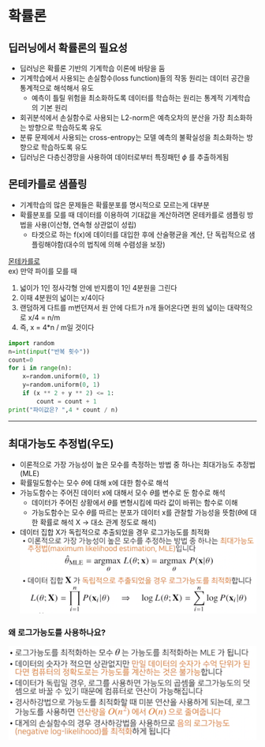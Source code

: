 # 확률론
## 딥러닝에서 확률론의 필요성
- 딥러닝은 확률론 기반의 기계학습 이론에 바탕을 둠
- 기계학습에서 사용되는 손실함수(loss function)들의 작동 원리는 데이터 공간을 통계적으로 해석해서 유도
  - 예측이 틀릴 위험을 최소화하도록 데이터를 학습하는 원리는 통계적 기계학습의 기본 원리
- 회귀분석에서 손실함수로 사용되는 L2-norm은 예측오차의 분산을 가장 최소화하는 방향으로 학습하도록 유도
- 분류 문제에서 사용되는 cross-entropy는 모델 예측의 불확실성을 최소화하는 방향으로 학습하도록 유도
- 딥러닝은 다층신경망을 사용하여 데이터로부터 특징패턴 $\phi$ 를 추출하게됨

## 몬테카를로 샘플링
- 기계학습의 많은 문제들은 확률분포를 명시적으로 모르는게 대부분
- 확률분포를 모를 때 데이터를 이용하여 기대값을 계산하려면 몬테카를로 샘플링 방법을 사용(이산형, 연속형 상관없이 성립) 
  - 타겟으로 하는 f(x)에 데이터를 대입한 후에 산술평균을 계산, 단 독립적으로 샘플링해야함(대수의 법칙에 의해 수렴성을 보장)

[몬테카를로](https://m.blog.naver.com/rkdwnsdud555/220828040636)  
ex) 만약 파이를 모를 때
1. 넓이가 1인 정사각형 안에 반지름이 1인 4분원을 그린다  
2. 이때 4분원의 넓이는 x/4이다
3. 랜덤하게 다트를 m번던져서 원 안에 다트가 n개 들어온다면 원의 넓이는 대략적으로 x/4 = n/m
4. 즉, x = 4*n / m일 것이다

```python
import random
n=int(input("반복 횟수"))
count=0
for i in range(n):
    x=random.uniform(0, 1)
    y=random.uniform(0, 1)
    if (x ** 2 + y ** 2) <= 1:
        count = count + 1 
print("파이값은? ",4 * count / n)
```

---
## 최대가능도 추정법(우도)
- 이론적으로 가장 가능성이 높은 모수를 측정하는 방법 중 하나는 최대가능도 추정법(MLE)
- 확률밀도함수는 모수 $\theta$에 대해 x에 대한 함수로 해석
- 가능도함수는 주어진 데이터 x에 대해서 모수 $\theta$를 변수로 둔 함수로 해석
  - 데이터가 주어진 상황에서 $\theta$를 변형시킴에 따라 값이 바뀌는 함수로 이해
  - 가능도함수는 모수 $\theta$를 따르는 분포가 데이터 x를 관찰할 가능성을 뜻함($\theta$에 대한 확률로 해석 X -> 대소 관계 정도로 해석)
- 데이터 집합 X가 독립적으로 추출되었을 경우 로그가능도를 최적화
![mle](../img/mle.png)

### 왜 로그가능도를 사용하나요?
![log](../img/log_mle.png)
